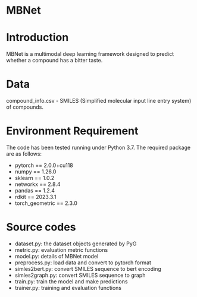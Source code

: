 # MBNet

# Introduction
MBNet is a multimodal deep learning framework designed to predict whether a compound has a bitter taste.

# Data
compound_info.csv - SMILES (Simplified molecular input line entry system) of compounds.


# Environment Requirement
The code has been tested running under Python 3.7. The required package are as follows:

- pytorch == 2.0.0+cu118  
- numpy == 1.26.0  
- sklearn == 1.0.2  
- networkx == 2.8.4  
- pandas == 1.2.4  
- rdkit == 2023.3.1  
- torch_geometric == 2.3.0  

# Source codes
- dataset.py: the dataset objects generated by PyG  
- metric.py: evaluation metric functions  
- model.py: details of MBNet model  
- preprocess.py: load data and convert to pytorch format  
- simles2bert.py: convert SMILES sequence to bert encoding  
- simles2graph.py: convert SMILES sequence to graph  
- train.py: train the model and make predictions  
- trainer.py: training and evaluation functions  

